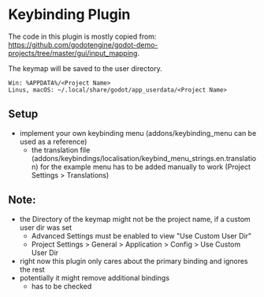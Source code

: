 # Keybinding Plugin
The code in this plugin is mostly copied from: https://github.com/godotengine/godot-demo-projects/tree/master/gui/input_mapping.

The keymap will be saved to the user directory.
```
Win: %APPDATA%/<Project Name>
Linus, macOS: ~/.local/share/godot/app_userdata/<Project Name>
```

## Setup
- implement your own keybinding menu (addons/keybinding_menu can be used as a reference)
	- the translation file (addons/keybindings/localisation/keybind_menu_strings.en.translation) for the example menu has to be added manually to work (Project Settings > Translations)

## Note:
- the Directory of the keymap might not be the project name, if a custom user dir was set
	- Advanced Settings must be enabled to view "Use Custom User Dir"
	- Project Settings > General > Application > Config > Use Custom User Dir
- right now this plugin only cares about the primary binding and ignores the rest
- potentially it might remove additional bindings
	- has to be checked